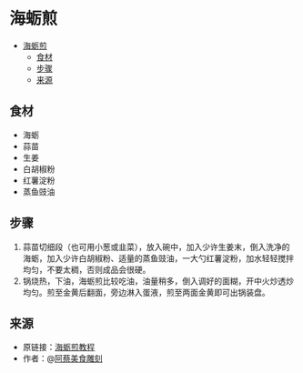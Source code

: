 # 海蛎煎
- [海蛎煎](#海蛎煎)
  - [食材](#食材)
  - [步骤](#步骤)
  - [来源](#来源)

## 食材
* 海蛎
* 蒜苗
* 生姜
* 白胡椒粉
* 红薯淀粉
* 蒸鱼豉油

## 步骤
1. 蒜苗切细段（也可用小葱或韭菜），放入碗中，加入少许生姜末，倒入洗净的海蛎，加入少许白胡椒粉、适量的蒸鱼豉油，一大勺红薯淀粉，加水轻轻搅拌均匀，不要太稠，否则成品会很硬。
2. 锅烧热，下油，海蛎煎比较吃油，油量稍多，倒入调好的面糊，开中火炒透炒均匀。煎至金黄后翻面，旁边淋入蛋液，煎至两面金黄即可出锅装盘。

## 来源
* 原链接：[海蛎煎教程](https://www.bilibili.com/video/BV19A4m1A7HC/)
* 作者：@[阿蔡美食雕刻](https://space.bilibili.com/472102908)